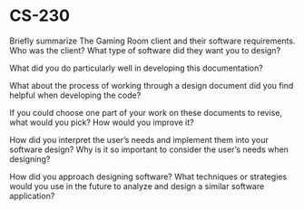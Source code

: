 # CS-230

Briefly summarize The Gaming Room client and their software requirements. Who was the client? What type of software did they want you to design?

What did you do particularly well in developing this documentation?

What about the process of working through a design document did you find helpful when developing the code?

If you could choose one part of your work on these documents to revise, what would you pick? How would you improve it?

How did you interpret the user’s needs and implement them into your software design? Why is it so important to consider the user’s needs when designing?

How did you approach designing software? What techniques or strategies would you use in the future to analyze and design a similar software application?
